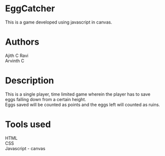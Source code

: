 # EggCatcher
This is a game developed using javascript in canvas.

# Authors
Ajith C Ravi    
Arvinth C

# Description
This is a single player, time limited game wherein the player has to save eggs falling down from a certain height.    
Eggs saved will be counted as points and the eggs left will counted as ruins.

# Tools used
HTML    
CSS    
Javascript - canvas
